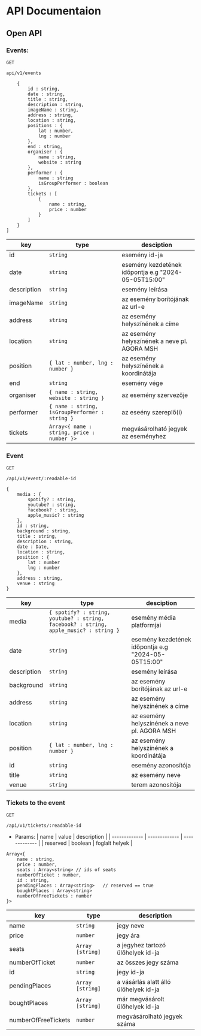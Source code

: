 # API Documentaion
## Open API
### Events:
`GET`

```api/v1/events```
```[
    {
        id : string,
        date : string,
        title : string,
        description : string,
        imageName : string,
        address : string,
        location : string,
        positions : {
            lat : number,
            lng : number
        },
        end : string,
        organiser : {
            name : string,
            website : string
        },
        performer : {
            name : string
            isGroupPerformer : boolean
        },
        tickets : [
            {
                name : string,
                price : number
            }
        ]
    }
]
```
| key  | type | desciption |
| ------------- | ------------- | ------------- |
| id  | `string`  | esemény id-ja |
| date  | `string`  | esemény kezdetének időpontja e.g "2024-05-05T15:00" |
| description  | `string`  | esemény leírása |
| imageName  | `string`  | az esemény borítójának az url-e |
| address  | `string`  | az esemény helyszínének a címe |
| location  | `string`  | az esemény helyszínének a neve pl. AGORA MSH |
| position  | `{ lat : number, lng : number }`  | az esemény helyszínének a koordinátája |
| end  | `string`  | esemény vége |
| organiser  | `{ name : string, website : string }`  | az esemény szervezője |
| performer  | `{ name : string, isGroupPerformer : string }`  | az eseény szereplő(i) |
| tickets  | `Array<{ name : string, price : number }>`  | megvásárolható jegyek az eseményhez |

### Event
`GET`

`/api/v1/event/:readable-id`
```
{
    media : {
        spotify? : string,
        youtube? : string,
        facebook? : string,
        apple_music? : string
    },
    id : string,
    background : string,
    title : string,
    description : string,
    date : Date,
    location : string,
    position : {
        lat : number
        lng : number
    },
    address : string,
    venue : string
}
```

| key  | type | desciption |
| ------------- | ------------- | ------------- |
| media  | `{ spotify? : string, youtube? : string, facebook? : string, apple_music? : string }`  | esemény média platformjai |
| date  | `string`  | esemény kezdetének időpontja e.g "2024-05-05T15:00" |
| description  | `string`  | esemény leírása |
| background  | `string`  | az esemény borítójának az url-e |
| address  | `string`  | az esemény helyszínének a címe |
| location  | `string`  | az esemény helyszínének a neve pl. AGORA MSH |
| position  | `{ lat : number, lng : number }`  | az esemény helyszínének a koordinátája |
| id  | `string`  | esemény azonosítója |
| title  | `string`  | az esemény neve |
| venue  | `string`  | terem azonosítója |

### Tickets to the event

`GET`


`/api/v1/tickets/:readable-id`

- Params:
| name | value | description |
| ------------- | ------------- | ------------- |
| reserved | boolean | foglalt helyek |

```
Array<{
    name : string,
    price : number,
    seats : Array<string> // ids of seats
    numberOfTicket : number,
    id : string,
    pendingPlaces : Array<string>   // reserved == true
    boughtPlaces : Array<string>
    numberOfFreeTickets : number
}>
```

| key | type | description |
| ------------- | ------------- | ------------- |
| name | `string` | jegy neve |
| price | `number` | jegy ára |
| seats | `Array [string]` | a jegyhez tartozó ülőhelyek id-ja |
| numberOfTicket | `number` | az összes jegy száma |
| id | `string` | jegy id-ja |
| pendingPlaces | `Array [string]` | a vásárlás alatt álló ülőhelyek id-ja |
| boughtPlaces | `Array [string]` | már megvásárolt ülőhelyek id-ja |
| numberOfFreeTickets | `number` | megvásárolható jegyek száma |
